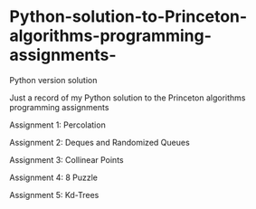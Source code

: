 # Python-solution-to-Princeton-algorithms-programming-assignments-
Python version solution

Just a record of my Python solution to the Princeton algorithms programming assignments

Assignment 1: Percolation

Assignment 2: Deques and Randomized Queues

Assignment 3: Collinear Points

Assignment 4: 8 Puzzle

Assignment 5: Kd-Trees
